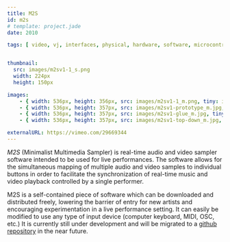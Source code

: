 ```yaml
---
title: M2S
id: m2s
# template: project.jade
date: 2010

tags: [ video, vj, interfaces, physical, hardware, software, microcontrollers, max-msp-jitter, arduino, exhibited ]


thumbnail:
  src: images/m2sv1-1_s.png
  width: 224px
  height: 150px

images:
    - { width: 536px, height: 356px, src: images/m2sv1-1_m.png, tiny: images/m2sv1-1_t.png }
    - { width: 536px, height: 357px, src: images/m2sv1-prototype_m.jpg, tiny: images/m2sv1-prototype_t.jpg }
    - { width: 536px, height: 357px, src: images/m2sv1-glue_m.jpg, tiny: images/m2sv1-glue_t.jpg }
    - { width: 536px, height: 357px, src: images/m2sv1-top-down_m.jpg, tiny: images/m2sv1-top-down_t.jpg }

externalURL: https://vimeo.com/29669344
---
```


<em>M2S</em> (Minimalist Multimedia Sampler) is real-time audio and video sampler software intended to be used for live performances. The software allows for the simultaneous mapping of multiple audio and video samples to individual buttons in order to facilitate the synchronization of real-time music and video playback controlled by a single performer.

M2S is a self-contained piece of software which can be downloaded and distributed freely, lowering the barrier of entry for new artists and encouraging experimentation in a live performance setting. It can easily be modified to use any type of input device (computer keyboard, MIDI, OSC, etc.) It is currently still under development and will be migrated to a <a href="https://github.com/jessefulton/M2S">github repository</a> in the near future.
